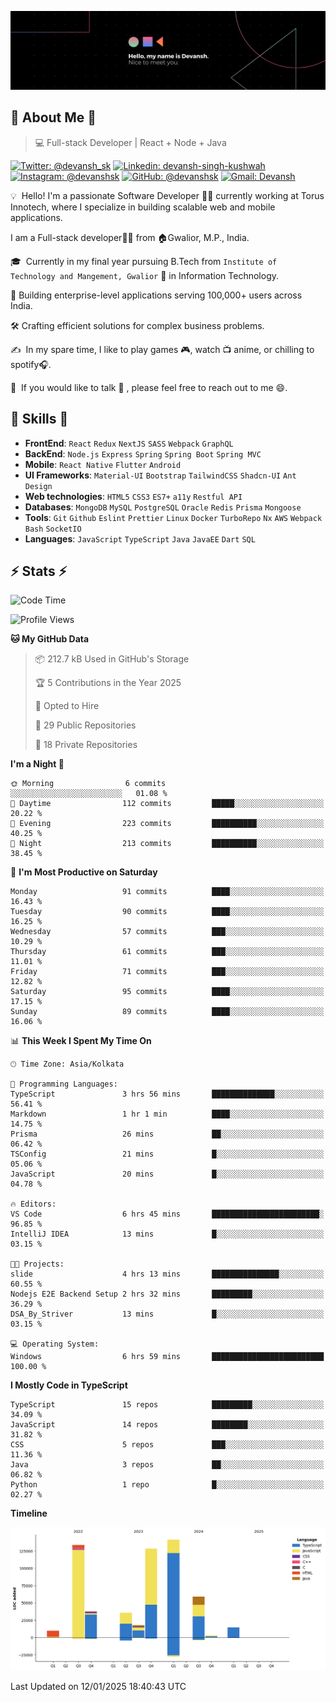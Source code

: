 ![Banner](./Devansh%20Singh%20Banner.png)

## 👋 About Me 👋

> 💻 Full-stack Developer | React + Node + Java

[![Twitter: @devansh_sk](https://img.shields.io/twitter/follow/devansh_sk?style=social)](https://twitter.com/devansh_sk)
[![Linkedin: devansh-singh-kushwah](https://img.shields.io/badge/-Devansh%20Singh%20Kushwah-blue?style=flat-square&logo=Linkedin&logoColor=white&link=https://www.linkedin.com/in/devanshsk/)](https://www.linkedin.com/in/devanshsk/)
[![Instagram: @devanshsk](https://img.shields.io/badge/-devanshsk-E4405F?style=flat-square&logo=instagram&logoColor=white)](https://instagram.com/devanshsk)
[![GitHub: @devanshsk](https://img.shields.io/github/followers/devanshsk?label=follow&style=social)](https://github.com/devanshsk)
[![Gmail: Devansh](https://img.shields.io/badge/Gmail-D14836?style=flat-square&logo=gmail&logoColor=white)](mailto:work.devanshsk@gmail.com)

💡 &nbsp;Hello! I'm a passionate Software Developer 🧑‍💻 currently working at Torus Innotech, where I specialize in building scalable web and mobile applications.

I am a Full-stack developer🧑‍💻 from 🏠Gwalior, M.P., India.

🎓 &nbsp;Currently in my final year pursuing B.Tech from `Institute of Technology and Mangement, Gwalior` 🏫 in Information Technology.

💼 Building enterprise-level applications serving 100,000+ users across India.

🛠️ Crafting efficient solutions for complex business problems.

✍️ &nbsp;In my spare time, I like to play games 🎮, watch 📺 anime, or chilling to spotify🎧.

💬 &nbsp;If you would like to talk 👋 , please feel free to reach out to me 😄.

##  🎉 Skills  🎉
- **FrontEnd**: `React` `Redux` `NextJS` `SASS` `Webpack` `GraphQL`
- **BackEnd**: `Node.js` `Express` `Spring` `Spring Boot` `Spring MVC`
- **Mobile**: `React Native` `Flutter` `Android` 
- **UI Frameworks**: `Material-UI` `Bootstrap` `TailwindCSS` `Shadcn-UI` `Ant Design`
- **Web technologies**: `HTML5` `CSS3` `ES7+` `a11y` `Restful API` 
- **Databases**: `MongoDB` `MySQL` `PostgreSQL` `Oracle` `Redis` `Prisma` `Mongoose`
- **Tools**: `Git` `Github` `Eslint` `Prettier` `Linux` `Docker` `TurboRepo` `Nx` `AWS` `Webpack` `Bash` `SocketIO`
- **Languages**: `JavaScript` `TypeScript` `Java` `JavaEE` `Dart` `SQL`

## ⚡ Stats ⚡
<!--START_SECTION:waka-->
![Code Time](http://img.shields.io/badge/Code%20Time-329%20hrs%2042%20mins-blue)

![Profile Views](http://img.shields.io/badge/Profile%20Views-0-blue)

**🐱 My GitHub Data** 

> 📦 212.7 kB Used in GitHub's Storage 
 > 
> 🏆 5 Contributions in the Year 2025
 > 
> 💼 Opted to Hire
 > 
> 📜 29 Public Repositories 
 > 
> 🔑 18 Private Repositories 
 > 
**I'm a Night 🦉** 

```text
🌞 Morning                6 commits           ░░░░░░░░░░░░░░░░░░░░░░░░░   01.08 % 
🌆 Daytime                112 commits         █████░░░░░░░░░░░░░░░░░░░░   20.22 % 
🌃 Evening                223 commits         ██████████░░░░░░░░░░░░░░░   40.25 % 
🌙 Night                  213 commits         ██████████░░░░░░░░░░░░░░░   38.45 % 
```
📅 **I'm Most Productive on Saturday** 

```text
Monday                   91 commits          ████░░░░░░░░░░░░░░░░░░░░░   16.43 % 
Tuesday                  90 commits          ████░░░░░░░░░░░░░░░░░░░░░   16.25 % 
Wednesday                57 commits          ███░░░░░░░░░░░░░░░░░░░░░░   10.29 % 
Thursday                 61 commits          ███░░░░░░░░░░░░░░░░░░░░░░   11.01 % 
Friday                   71 commits          ███░░░░░░░░░░░░░░░░░░░░░░   12.82 % 
Saturday                 95 commits          ████░░░░░░░░░░░░░░░░░░░░░   17.15 % 
Sunday                   89 commits          ████░░░░░░░░░░░░░░░░░░░░░   16.06 % 
```


📊 **This Week I Spent My Time On** 

```text
🕑︎ Time Zone: Asia/Kolkata

💬 Programming Languages: 
TypeScript               3 hrs 56 mins       ██████████████░░░░░░░░░░░   56.41 % 
Markdown                 1 hr 1 min          ████░░░░░░░░░░░░░░░░░░░░░   14.75 % 
Prisma                   26 mins             ██░░░░░░░░░░░░░░░░░░░░░░░   06.42 % 
TSConfig                 21 mins             █░░░░░░░░░░░░░░░░░░░░░░░░   05.06 % 
JavaScript               20 mins             █░░░░░░░░░░░░░░░░░░░░░░░░   04.78 % 

🔥 Editors: 
VS Code                  6 hrs 45 mins       ████████████████████████░   96.85 % 
IntelliJ IDEA            13 mins             █░░░░░░░░░░░░░░░░░░░░░░░░   03.15 % 

🐱‍💻 Projects: 
slide                    4 hrs 13 mins       ███████████████░░░░░░░░░░   60.55 % 
Nodejs E2E Backend Setup 2 hrs 32 mins       █████████░░░░░░░░░░░░░░░░   36.29 % 
DSA_By_Striver           13 mins             █░░░░░░░░░░░░░░░░░░░░░░░░   03.15 % 

💻 Operating System: 
Windows                  6 hrs 59 mins       █████████████████████████   100.00 % 
```

**I Mostly Code in TypeScript** 

```text
TypeScript               15 repos            █████████░░░░░░░░░░░░░░░░   34.09 % 
JavaScript               14 repos            ████████░░░░░░░░░░░░░░░░░   31.82 % 
CSS                      5 repos             ███░░░░░░░░░░░░░░░░░░░░░░   11.36 % 
Java                     3 repos             ██░░░░░░░░░░░░░░░░░░░░░░░   06.82 % 
Python                   1 repo              █░░░░░░░░░░░░░░░░░░░░░░░░   02.27 % 
```



**Timeline**

![Lines of Code chart](https://raw.githubusercontent.com/DevanshSK/DevanshSK/main/assets/bar_graph.png)


 Last Updated on 12/01/2025 18:40:43 UTC
<!--END_SECTION:waka-->

